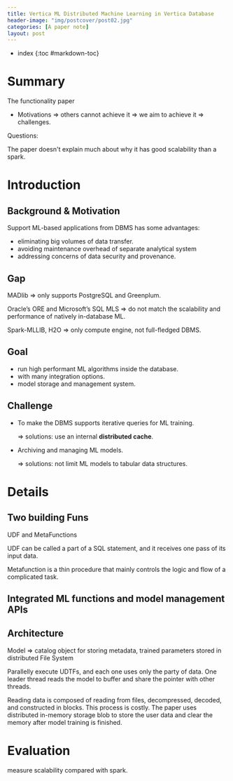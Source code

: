 ```yaml
---
title: Vertica ML Distributed Machine Learning in Vertica Database
header-image: "img/postcover/post02.jpg"
categories: [A paper note]
layout: post
---
```

- index
{:toc #markdown-toc}

# Summary
The functionality paper

- Motivations => others cannot achieve it => we aim to achieve it => challenges.

Questions:  

The paper doesn't explain much about why it has good scalability than a spark.

# Introduction

## Background & Motivation

Support ML-based applications from DBMS has some advantages:

- eliminating big volumes of data transfer.
- avoiding maintenance overhead of separate analytical system
- addressing concerns of data security and provenance.

## Gap

MADlib => only supports PostgreSQL and Greenplum.

Oracle’s ORE and Microsoft’s SQL MLS => do not match the scalability and performance of natively in-database ML.

Spark-MLLIB, H2O => only compute engine, not full-fledged DBMS.

## Goal

- run high performant ML algorithms inside the database.
- with many integration options.
- model storage and management system.

## Challenge

- To make the DBMS supports iterative queries for ML training.

  => solutions: use an internal **distributed cache**.

- Archiving and managing ML models.

  => solutions: not limit ML models to tabular data structures.

# Details

## Two building Funs

UDF and MetaFunctions

UDF can be called a part of a SQL statement, and it receives one pass of its input data. 

Metafunction is a thin procedure that mainly controls the logic and flow of a complicated task.

## Integrated ML functions and model management APIs

## Architecture

Model => catalog object for storing metadata, trained parameters  stored in distributed File System

Parallelly execute UDTFs, and each one uses only the party of data. One leader thread reads the model to buffer and share the pointer with other threads.

Reading data is composed of reading from files, decompressed, decoded, and constructed in blocks. This process is costly. The paper uses distributed in-memory storage blob to store the user data and clear the memory after model training is finished.

# Evaluation

measure scalability compared with spark.